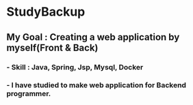 # StudyBackup
## My Goal : Creating a web application by myself(Front & Back)
### - Skill : Java, Spring, Jsp, Mysql, Docker
### - I have studied to make web application for Backend programmer.
